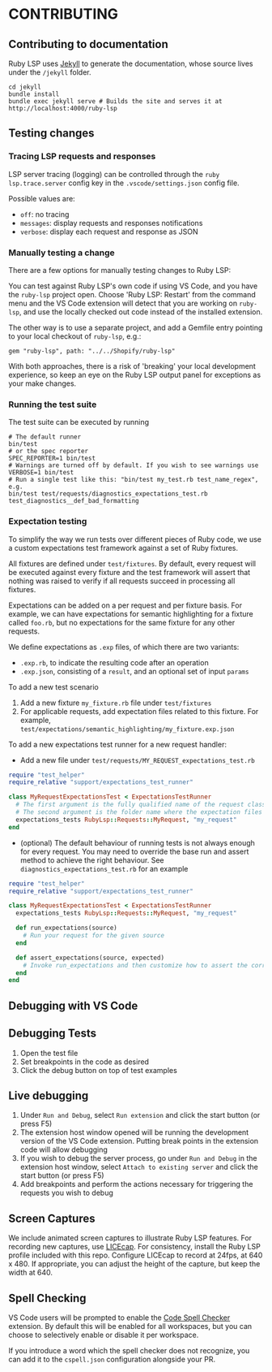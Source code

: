 # CONTRIBUTING

## Contributing to documentation

Ruby LSP uses [Jekyll](https://jekyllrb.com/) to generate the documentation, whose source lives under the `/jekyll` folder.

```shell
cd jekyll
bundle install
bundle exec jekyll serve # Builds the site and serves it at http://localhost:4000/ruby-lsp
```

## Testing changes

### Tracing LSP requests and responses

LSP server tracing (logging) can be controlled through the `ruby lsp.trace.server` config key in the
`.vscode/settings.json` config file.

Possible values are:

- `off`: no tracing
- `messages`: display requests and responses notifications
- `verbose`: display each request and response as JSON

### Manually testing a change

There are a few options for manually testing changes to Ruby LSP:

You can test against Ruby LSP's own code if using VS Code, and you have the `ruby-lsp` project open. Choose 'Ruby LSP: Restart' from the command menu and the VS Code extension will detect that you are working on `ruby-lsp`, and use the locally checked out code instead of the installed extension.

The other way is to use a separate project, and add a Gemfile entry pointing to your local checkout of `ruby-lsp`, e.g.:

```
gem "ruby-lsp", path: "../../Shopify/ruby-lsp"
```

With both approaches, there is a risk of 'breaking' your local development experience, so keep an eye on the Ruby LSP output panel for exceptions as your make changes.

### Running the test suite

The test suite can be executed by running
```shell
# The default runner
bin/test
# or the spec reporter
SPEC_REPORTER=1 bin/test
# Warnings are turned off by default. If you wish to see warnings use
VERBOSE=1 bin/test
# Run a single test like this: "bin/test my_test.rb test_name_regex", e.g.
bin/test test/requests/diagnostics_expectations_test.rb test_diagnostics__def_bad_formatting
```

### Expectation testing

To simplify the way we run tests over different pieces of Ruby code, we use a custom expectations test framework against
a set of Ruby fixtures.

All fixtures are defined under `test/fixtures`. By default, every request will be executed against every fixture
and the test framework will assert that nothing was raised to verify if all requests succeed in processing all fixtures.

Expectations can be added on a per request and per fixture basis. For example, we can have expectations for semantic
highlighting for a fixture called `foo.rb`, but no expectations for the same fixture for any other requests.

We define expectations as `.exp` files, of which there are two variants:
- `.exp.rb`, to indicate the resulting code after an operation
- `.exp.json`, consisting of a `result`, and an optional set of input `params`

To add a new test scenario

1. Add a new fixture `my_fixture.rb` file under `test/fixtures`
2. For applicable requests, add expectation files related to this fixture. For example,
`test/expectations/semantic_highlighting/my_fixture.exp.json`

To add a new expectations test runner for a new request handler:

- Add a new file under `test/requests/MY_REQUEST_expectations_test.rb`

```ruby
require "test_helper"
require_relative "support/expectations_test_runner"

class MyRequestExpectationsTest < ExpectationsTestRunner
  # The first argument is the fully qualified name of the request class
  # The second argument is the folder name where the expectation files are
  expectations_tests RubyLsp::Requests::MyRequest, "my_request"
end
```

- (optional) The default behaviour of running tests is not always enough for every request. You may need to override
the base run and assert method to achieve the right behaviour. See `diagnostics_expectations_test.rb` for an
example

```ruby
require "test_helper"
require_relative "support/expectations_test_runner"

class MyRequestExpectationsTest < ExpectationsTestRunner
  expectations_tests RubyLsp::Requests::MyRequest, "my_request"

  def run_expectations(source)
    # Run your request for the given source
  end

  def assert_expectations(source, expected)
    # Invoke run_expectations and then customize how to assert the correct responses
  end
end
```

## Debugging with VS Code

## Debugging Tests

1. Open the test file
2. Set breakpoints in the code as desired
3. Click the debug button on top of test examples

## Live debugging

1. Under `Run and Debug`, select `Run extension` and click the start button (or press F5)
2. The extension host window opened will be running the development version of the VS Code extension. Putting break
points in the extension code will allow debugging
3. If you wish to debug the server process, go under `Run and Debug` in the extension host window,
select `Attach to existing server` and click the start button (or press F5)
3. Add breakpoints and perform the actions necessary for triggering the requests you wish to debug

## Screen Captures

We include animated screen captures to illustrate Ruby LSP features.
For recording new captures, use [LICEcap](https://www.cockos.com/licecap/).
For consistency, install the Ruby LSP profile included with this repo.
Configure LICEcap to record at 24fps, at 640 x 480.
If appropriate, you can adjust the height of the capture, but keep the width at 640.

## Spell Checking

VS Code users will be prompted to enable the [Code Spell
Checker](https://marketplace.visualstudio.com/items?itemName=streetsidesoftware.code-spell-checker) extension. By
default this will be enabled for all workspaces, but you can choose to selectively enable or disable it per workspace.

If you introduce a word which the spell checker does not recognize, you can add it to the `cspell.json` configuration
alongside your PR.
